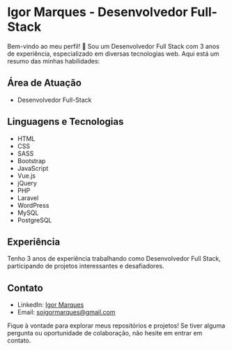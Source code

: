 # Igor Marques - Desenvolvedor Full-Stack

Bem-vindo ao meu perfil! 👋 Sou um Desenvolvedor Full Stack com 3 anos de experiência, especializado em diversas tecnologias web. Aqui está um resumo das minhas habilidades:

## Área de Atuação
- Desenvolvedor Full-Stack

## Linguagens e Tecnologias
- HTML
- CSS
- SASS
- Bootstrap
- JavaScript
- Vue.js
- jQuery
- PHP
- Laravel
- WordPress
- MySQL
- PostgreSQL

## Experiência
Tenho 3 anos de experiência trabalhando como Desenvolvedor Full Stack, participando de projetos interessantes e desafiadores.

## Contato
- LinkedIn: [Igor Marques](https://www.linkedin.com/in/igormarkz/)
- Email: soigormarques@gmail.com

Fique à vontade para explorar meus repositórios e projetos! Se tiver alguma pergunta ou oportunidade de colaboração, não hesite em entrar em contato.
